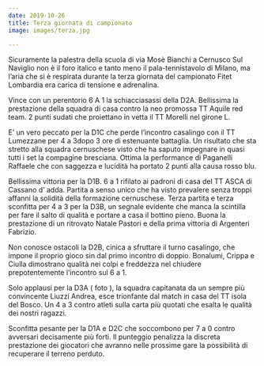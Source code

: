 ```yaml
---
date: 2019-10-26
title: Terza giornata di campionato
image: images/terza.jpg

---
```


Sicuramente la palestra della scuola di via Mosè Bianchi a Cernusco Sul Naviglio non è il foro italico e tanto
meno il pala-tennistavolo di Milano, ma l’aria che si è respirata durante la terza giornata del campionato
Fitet Lombardia era carica di tensione e adrenalina.

Vince con un perentorio 6 A 1 la schiacciasassi della D2A. Bellissima la prestazione della squadra di casa
contro la neo promossa TT Aquile red team. 2 punti sudati che proiettano in vetta il TT Morelli nel girone L.

E’ un vero peccato per la D1C che perde l’incontro casalingo con il TT Lumezzane per 4 a 3dopo 3 ore di
estenuante battaglia. Un risultato che sta stretto alla squadra cernuschese visto che ha saputo impegnare
in quasi tutti i set la compagine bresciana. Ottima la performance di Paganelli Raffaele che con saggezza e
lucidità ha portato 2 punti alla causa rosso blu.

Bellissima vittoria per la D1B. 6 a 1 rifilato ai padroni di casa del TT ASCA di Cassano d’ adda. Partita a senso
unico che ha visto prevalere senza troppi affanni la solidità della formazione cernuschese.
Terza partita e terza sconfitta per 4 a 3 per la D3B, un segnale evidente che manca la scintilla per fare il
salto di qualità e portare a casa il bottino pieno. Buona la prestazione di un ritrovato Natale Pastori e della
prima vittoria di Argenteri Fabrizio.

Non conosce ostacoli la D2B, cinica a sfruttare il turno casalingo, che impone il proprio gioco sin dal primo
incontro di doppio. Bonalumi, Crippa e Ciulla dimostrano qualità nei colpi e freddezza nel chiudere
prepotentemente l’incontro sul 6 a 1.

Solo applausi per la D3A ( foto ), la squadra capitanata da un sempre più convincente Liuzzi Andrea, esce
trionfante dal match in casa del TT isola del Bosco. Un 4 a 3 contro atleti sulla carta più quotati che esalta le
qualità dei nostri ragazzi.

Sconfitta pesante per la D1A e D2C che soccombono per 7 a 0 contro avversari decisamente più forti. Il
punteggio penalizza la discreta prestazione dei giocatori che avranno nelle prossime gare la possibilità di
recuperare il terreno perduto.